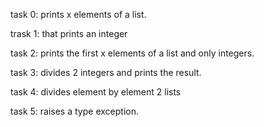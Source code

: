task 0: prints x elements of a list.

trask 1: that prints an integer

task 2:  prints the first x elements of a list and only integers.

task 3: divides 2 integers and prints the result.

task 4: divides element by element 2 lists

task 5: raises a type exception.
